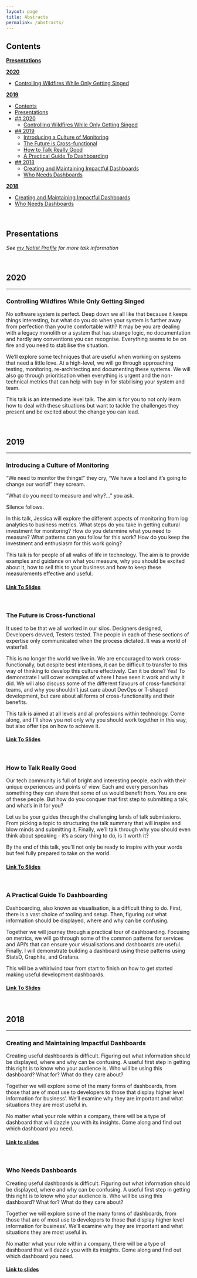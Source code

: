 ```yaml
---
layout: page
title: Abstracts
permalink: /abstracts/
---
```


## Contents
**[Presentations](#presentations)**

**[2020](#2020)**

- [Controlling Wildfires While Only Getting Singed](#controlling-wildfires-while-only-getting-singed)  

**[2019](#2019)**

- [Contents](#contents)
- [Presentations](#presentations)
- [## 2020](#h2-id2020-312020h2)
  - [Controlling Wildfires While Only Getting Singed](#controlling-wildfires-while-only-getting-singed)
- [## 2019](#h2-id2019-312019h2)
  - [Introducing a Culture of Monitoring](#introducing-a-culture-of-monitoring)
  - [The Future is Cross-functional](#the-future-is-cross-functional)
  - [How to Talk Really Good](#how-to-talk-really-good)
  - [A Practical Guide To Dashboarding](#a-practical-guide-to-dashboarding)
- [## 2018](#h2-id2018-312018h2)
  - [Creating and Maintaining Impactful Dashboards](#creating-and-maintaining-impactful-dashboards)
  - [Who Needs Dashboards](#who-needs-dashboards)

**[2018](#2018)**

- [Creating and Maintaining Impactful Dashboards](#creating-and-maintaining-impactful-dashboards)
- [Who Needs Dashboards](#who-needs-dashboards)

<br/>

## Presentations
_See <a href="https://noti.st/jesspwhite" rel="noreferrer" target="_blank">my Notist Profile</a> for more talk information_

<br/>

## 2020
---

### Controlling Wildfires While Only Getting Singed

No software system is perfect. Deep down we all like that because it keeps things interesting, but what do you do when your system is further away from perfection than you’re comfortable with? It may be you are dealing with a legacy monolith or a system that has strange logic, no documentation and hardly any conventions you can recognise. Everything seems to be on fire and you need to stabilise the situation.

We’ll explore some techniques that are useful when working on systems that need a little love. At a high-level, we will go through approaching testing, monitoring, re-architecting and documenting these systems. We will also go through prioritisation when everything is urgent and the non-technical metrics that can help with buy-in for stabilising your system and team.

This talk is an intermediate level talk. The aim is for you to not only learn how to deal with these situations but want to tackle the challenges they present and be excited about the change you can lead.

<br/>

## 2019
---

### Introducing a Culture of Monitoring

“We need to monitor the things!” they cry, “We have a tool and it’s going to change our world!” they scream.

“What do you need to measure and why?…” you ask.

Silence follows.

In this talk, Jessica will explore the different aspects of monitoring from log analytics to business metrics. What steps do you take in getting cultural investment for monitoring? How do you determine what you need to measure? What patterns can you follow for this work? How do you keep the investment and enthusiasm for this work going?

This talk is for people of all walks of life in technology. The aim is to provide examples and guidance on what you measure, why you should be excited about it, how to sell this to your business and how to keep these measurements effective and useful.

<h4><a href="https://noti.st/jesspwhite/dQHHZs/introducing-a-culture-of-monitoring" rel="noreferrer" target="_blank">Link To Slides</a></h4>

<br/>

### The Future is Cross-functional

It used to be that we all worked in our silos. Designers designed, Developers devved, Testers tested. The people in each of these sections of expertise only communicated when the process dictated. It was a world of waterfall.

This is no longer the world we live in. We are encouraged to work cross-functionally, but despite best intentions, it can be difficult to transfer to this way of thinking to develop this culture effectively. Can it be done? Yes! To demonstrate I will cover examples of where I have seen it work and why it did. We will also discuss some of the different flavours of cross-functional teams, and why you shouldn’t just care about DevOps or T-shaped development, but care about all forms of cross-functionality and their benefits.

This talk is aimed at all levels and all professions within technology. Come along, and I’ll show you not only why you should work together in this way, but also offer tips on how to achieve it.

<h4><a href="https://noti.st/jesspwhite/O4Z17M/the-future-is-cross-functional" rel="noreferrer" target="_blank">Link To Slides</a></h4>

<br/>

### How to Talk Really Good

Our tech community is full of bright and interesting people, each with their unique experiences and points of view. Each and every person has something they can share that some of us would benefit from. You are one of these people. But how do you conquer that first step to submitting a talk, and what’s in it for you?

Let us be your guides through the challenging lands of talk submissions. From picking a topic to structuring the talk summary that will inspire and blow minds and submitting it. Finally, we’ll talk through why you should even think about speaking - it’s a scary thing to do, is it worth it?

By the end of this talk, you’ll not only be ready to inspire with your words but feel fully prepared to take on the world.

<h4><a href="https://noti.st/jesspwhite/wyszGx/how-to-talk-really-really-good" rel="noreferrer" target="_blank">Link To Slides</a></h4>

<br/>

### A Practical Guide To Dashboarding

Dashboarding, also known as visualisation, is a difficult thing to do. First, there is a vast choice of tooling and setup. Then, figuring out what information should be displayed, where and why can be confusing.

Together we will journey through a practical tour of dashboarding. Focusing on metrics, we will go through some of the common patterns for services and API’s that can ensure your visualisations and dashboards are useful. Finally, I will demonstrate building a dashboard using these patterns using StatsD, Graphite, and Grafana.

This will be a whirlwind tour from start to finish on how to get started making useful development dashboards.

<h4><a href="https://noti.st/jesspwhite/ppgyPV/a-practical-guide-to-dashboarding" rel="noreferrer" target="_blank">Link To Slides</a></h4>

<br/>

## 2018
---

### Creating and Maintaining Impactful Dashboards

Creating useful dashboards is difficult. Figuring out what information should be displayed, where and why can be confusing. A useful first step in getting this right is to know who your audience is. Who will be using this dashboard? What for? What do they care about?

Together we will explore some of the many forms of dashboards, from those that are of most use to developers to those that display higher level information for business’. We’ll examine why they are important and what situations they are most useful in.

No matter what your role within a company, there will be a type of dashboard that will dazzle you with its insights. Come along and find out which dashboard you need.

<h4><a href="https://noti.st/jesspwhite/I0RDvX/creating-maintaining-impactful-dashboards" rel="noreferrer" target="_blank">Link to slides</a></h4>

<br/>

### Who Needs Dashboards

Creating useful dashboards is difficult. Figuring out what information should be displayed, where and why can be confusing. A useful first step in getting this right is to know who your audience is. Who will be using this dashboard? What for? What do they care about?

Together we will explore some of the many forms of dashboards, from those that are of most use to developers to those that display higher level information for business’. We’ll examine why they are important and what situations they are most useful in.

No matter what your role within a company, there will be a type of dashboard that will dazzle you with its insights. Come along and find out which dashboard you need.

<h4><a href="https://noti.st/jesspwhite/Mr2bfp/who-needs-dashboards" rel="noreferrer" target="_blank">Link to slides</a></h4>

<br/>